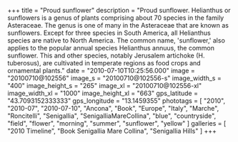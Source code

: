 +++
title = "Proud sunflower"
description = "Proud sunflower. Helianthus or sunflowers is a genus of plants comprising about 70 species in the family Asteraceae. The genus is one of many in the Asteraceae that are known as sunflowers. Except for three species in South America, all Helianthus species are native to North America. The common name, 'sunflower,' also applies to the popular annual species Helianthus annuus, the common sunflower. This and other species, notably Jerusalem artichoke (H. tuberosus), are cultivated in temperate regions as food crops and ornamental plants."
date = "2010-07-10T10:25:56.000"
image = "20100710@102556"
image_s = "20100710@102556-s"
image_width_s = "400"
image_height_s = "265"
image_xl = "20100710@102556-xl"
image_width_xl = "1000"
image_height_xl = "663"
gps_latitude = "43.7093152333333"
gps_longitude = "13.1459355"
phototags = [ "2010", "2010-07", "2010-07-10", "Ancona", "Book", "Europe", "Italy", "Marche", "Roncitelli", "Senigallia", "SenigalliaMareCollina", "blue", "countryside", "field", "flower", "morning", "summer", "sunflower", "yellow" ]
galleries = [ "2010 Timeline", "Book Senigallia Mare Collina", "Senigallia Hills" ]
+++
